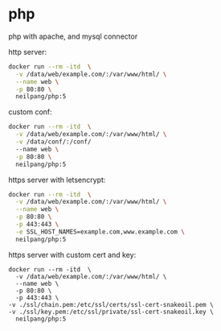 
# php

php with apache, and mysql connector

http server:

```sh
docker run --rm -itd  \
  -v /data/web/example.com/:/var/www/html/ \
  --name web \
  -p 80:80 \
  neilpang/php:5
```

custom conf:

```sh
docker run --rm -itd  \
  -v /data/web/example.com/:/var/www/html/ \
  -v /data/conf/:/conf/
  --name web \
  -p 80:80 \
  neilpang/php:5
```


https server with letsencrypt:

```sh
docker run --rm -itd  \
  -v /data/web/example.com/:/var/www/html/ \
  --name web \
  -p 80:80 \
  -p 443:443 \
  -e SSL_HOST_NAMES=example.com,www.example.com \
  neilpang/php:5
```

https server with custom cert and key:

```
docker run --rm -itd  \
  -v /data/web/example.com/:/var/www/html/ \
  --name web \
  -p 80:80 \
  -p 443:443 \
-v ./ssl/chain.pem:/etc/ssl/certs/ssl-cert-snakeoil.pem \
-v ./ssl/key.pem:/etc/ssl/private/ssl-cert-snakeoil.key \
  neilpang/php:5
```

